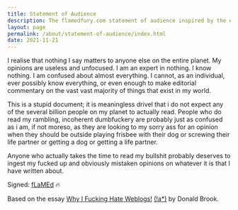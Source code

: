 ```yaml
---
title: Statement of Audience
description: The flamedfury.com statement of audience inspired by the essay "Why I Fucking Hate Weblogs".
layout: page
permalink: /about/statement-of-audience/index.html
date: 2021-11-21
---
```


I realise that nothing I say matters to anyone else on the entire planet. My opinions are useless and unfocused. I am an expert in nothing. I know nothing. I am confused about almost everything. I cannot, as an individual, ever possibly know everything, or even enough to make editorial commentary on the vast vast majority of things that exist in my world. 

This is a stupid document; it is meaningless drivel that i do not expect any of the several billion people on my planet to actually read. People who do read my rambling, incoherent dumbfuckery are probably just as confused as i am, if not moreso, as they are looking to my sorry ass for an opinion when they should be outside playing frisbee with their dog or screwing their life partner or getting a dog or getting a life partner. 

Anyone who actually takes the time to read my bullshit probably deserves to ingest my fucked up and obviously mistaken opinions on whatever it is that I have written about.

Signed: [fLaMEd](/) 🔥

Based on the essay [Why I Fucking Hate Weblogs!](http://mama.indstate.edu/users/bones/WhyIHateWebLogs.html) [(!a*)](https://web.archive.org/web/20200217165616/http://mama.indstate.edu/users/bones/WhyIHateWebLogs.html#conc) by Donald Brook.